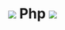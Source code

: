 <h1 align ="center"> <img src="https://img.icons8.com/dusk/64/000000/php-logo.png"/> Php <img src="https://img.icons8.com/dusk/64/000000/php-logo.png"/></h1>
